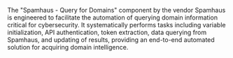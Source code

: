 The "Spamhaus - Query for Domains" component by the vendor Spamhaus is engineered to facilitate the automation of querying domain information critical for cybersecurity. It systematically performs tasks including variable initialization, API authentication, token extraction, data querying from Spamhaus, and updating of results, providing an end-to-end automated solution for acquiring domain intelligence.
